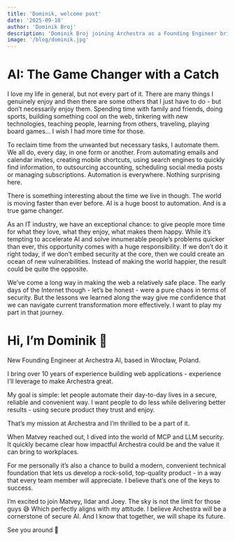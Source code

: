 ```yaml
---
title: 'Dominik, welcome post'
date: '2025-09-18'
author: 'Dominik Broj'
description: 'Dominik Broj joining Archestra as a Founding Engineer bringing 10+ years of experience as Engineer at such companies as Grafana Labs, DataArt and Sportradar.'
image: '/blog/dominik.jpg'
---
```


# AI: The Game Changer with a Catch

I love my life in general, but not every part of it. There are many things I genuinely enjoy and then there are some others that I just have to do - but don’t necessarily enjoy them. Spending time with family and friends, doing sports, building something cool on the web, tinkering with new technologies, teaching people, learning from others, traveling, playing board games… I wish I had more time for those.

To reclaim time from the unwanted but necessary tasks, I automate them. We all do, every day, in one form or another. From automating emails and calendar invites, creating mobile shortcuts, using search engines to quickly find information, to outsourcing accounting, scheduling social media posts or managing subscriptions. Automation is everywhere. Nothing surprising here.

There is something interesting about the time we live in though. The world is moving faster than ever before. AI is a huge boost to automation. And is a true game changer.

As an IT industry, we have an exceptional chance: to give people more time for what they love, what they enjoy, what makes them happy. While it’s tempting to accelerate AI and solve innumerable people’s problems quicker than ever, this opportunity comes with a huge responsibility. If we don’t do it right today, if we don’t embed security at the core, then we could create an ocean of new vulnerabilities. Instead of making the world happier, the result could be quite the opposite.

We’ve come a long way in making the web a relatively safe place. The early days of the Internet though - let’s be honest - were a pure chaos in terms of security. But the lessons we learned along the way give me confidence that we can navigate current transformation more effectively. I want to play my part in that journey.

# Hi, I’m Dominik 👋

New Founding Engineer at Archestra AI, based in Wrocław, Poland.

I bring over 10 years of experience building web applications - experience I’ll leverage to make Archestra great.

My goal is simple: let people automate their day-to-day lives in a secure, reliable and convenient way. I want people to do less while delivering better results - using secure product they trust and enjoy.

That’s my mission at Archestra and I’m thrilled to be a part of it.

When Matvey reached out, I dived into the world of MCP and LLM security. It quickly became clear how impactful Archestra could be and the value it can bring to workplaces.

For me personally it’s also a chance to build a modern, convenient technical foundation that lets us develop a rock-solid, top-quality product - in a way that every team member will appreciate. I believe that’s one of the keys to success.

I’m excited to join Matvey, Ildar and Joey. The sky is not the limit for those guys 😅 Which perfectly aligns with my attitude. I believe Archestra will be a cornerstone of secure AI. And I know that together, we will shape its future.

See you around 🫡
